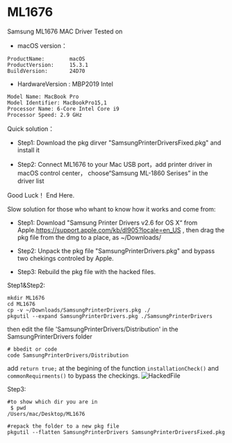 # ML1676
Samsung ML1676 MAC Driver
Tested on 

- macOS version：

```
ProductName:		macOS
ProductVersion:		15.3.1
BuildVersion:		24D70

```
- HardwareVersion : MBP2019 Intel
```
Model Name: MacBook Pro
Model Identifier: MacBookPro15,1
Processor Name: 6-Core Intel Core i9
Processor Speed: 2.9 GHz
```

Quick solution：

- Step1: Download the pkg dirver "SamsungPrinterDriversFixed.pkg" and install it

- Step2: Connect ML1676 to your Mac USB port，add printer driver in macOS control center， choose“Samsung ML-1860 Serises” in the driver list

Good Luck！ End  Here.


Slow solution for those who whant to know how it works and come from:
- Step1: Download "Samsung Printer Drivers v2.6 for OS X“ from Apple.https://support.apple.com/kb/dl905?locale=en_US  , then drag the pkg file from the dmg to a place, as ~/Downloads/

- Step2: Unpack the pkg file "SamsungPrinterDrivers.pkg" and bypass two chekings controled by Apple.

- Step3: Rebuild the pkg file with the hacked files.

Step1&Step2:
```
mkdir ML1676
cd ML1676
cp -v ~/Downloads/SamsungPrinterDrivers.pkg ./
pkgutil --expand SamsungPrinterDrivers.pkg ./SamsungPrinterDrivers 
```
then edit the file 'SamsungPrinterDrivers/Distribution' in the SamsungPrinterDrivers  folder

```
# bbedit or code 
code SamsungPrinterDrivers/Distribution
```

add ```return true;``` at the begining of the function ```installationCheck()``` and ``` commonRequirments()``` to bypass the checkings.
![HackedFile](https://github.com/user-attachments/assets/d82847df-0cc4-4937-9672-37a386d9b56c)

Step3:
```
#to show which dir you are in
 $ pwd                                                                
/Users/mac/Desktop/ML1676 

#repack the folder to a new pkg file
pkgutil --flatten SamsungPrinterDrivers SamsungPrinterDriversFixed.pkg
```
